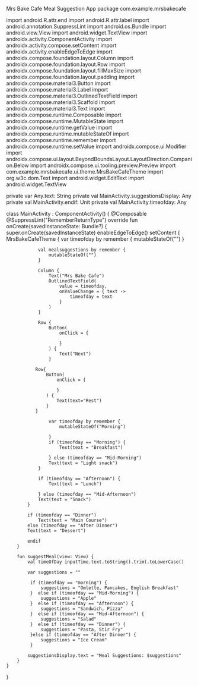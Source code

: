 Mrs Bake Cafe Meal Suggestion App
package com.example.mrsbakecafe

import android.R.attr.end
import android.R.attr.label
import android.annotation.SuppressLint
import android.os.Bundle
import android.view.View
import android.widget.TextView
import androidx.activity.ComponentActivity
import androidx.activity.compose.setContent
import androidx.activity.enableEdgeToEdge
import androidx.compose.foundation.layout.Column
import androidx.compose.foundation.layout.Row
import androidx.compose.foundation.layout.fillMaxSize
import androidx.compose.foundation.layout.padding
import androidx.compose.material3.Button
import androidx.compose.material3.Label
import androidx.compose.material3.OutlinedTextField
import androidx.compose.material3.Scaffold
import androidx.compose.material3.Text
import androidx.compose.runtime.Composable
import androidx.compose.runtime.MutableState
import androidx.compose.runtime.getValue
import androidx.compose.runtime.mutableStateOf
import androidx.compose.runtime.remember
import androidx.compose.runtime.setValue
import androidx.compose.ui.Modifier
import androidx.compose.ui.layout.BeyondBoundsLayout.LayoutDirection.Companion.Below
import androidx.compose.ui.tooling.preview.Preview
import com.example.mrsbakecafe.ui.theme.MrsBakeCafeTheme
import org.w3c.dom.Text
import android.widget.EditText
import android.widget.TextView


private var Any.text: String
private val MainActivity.suggestionsDisplay: Any
private val MainActivity.endif: Unit
private val MainActivity.timeofday: Any

class MainActivity : ComponentActivity() {
    @Composable
    @SuppressLint("RememberReturnType")
    override fun onCreate(savedInstanceState: Bundle?) {
        super.onCreate(savedInstanceState)
        enableEdgeToEdge()
        setContent {
            MrsBakeCafeTheme {
                var timeofday by remember {
                    mutableStateOf("")
                }

                val mealsuggestions by remember {
                    mutableStateOf("")
                }

                Column {
                    Text("Mrs Bake Cafe")
                    OutlinedTextField(
                        value = timeofday,
                        onValueChange = { text ->
                            timeofday = text
                        }
                    )
                }

                Row {
                    Button(
                        onClick = {

                        }
                    ) {
                        Text("Next")
                    }

               Row{
                   Button(
                       onClick = {

                       }
                   ) {
                       Text(text="Rest")
                   }
               }

                    var timeofday by remember {
                        mutableStateOf("Morning")

                    }
                    if (timeofday == "Morning") {
                        Text(text = "Breakfast")

                    } else (timeofday == "Mid-Morning")
                    Text(text = "Light snack")
                }

                if (timeofday == "Afternoon") {
                    Text(text = "Lunch")

                } else (timeofday == "Mid-Afternoon")
                Text(text = "Snack")
            }

            if (timeofday == "Dinner")
                Text(text = "Main Course")
            else (timeofday == "After Dinner")
            Text(text = "Dessert")

            endif
        }

        fun suggestMeal(view: View) {
            val timeOfDay inputTime.text.toString().trim(.toLowerCase()

            var suggestions = ""

             if (timeofday == "morning") {
                 suggestions = "Omlette, Pancakes, English Breakfast"
             }  else if (timeofday == "Mid-Morning") {
                 suggestions = "Apple"
             }  else if (timeofday == "Afternoon") {
                 suggestions = "Sandwich, Pizza"
             }  else if (timeofday == "Mid-Afternoon") {
                 suggestions = "Salad"
             }  else if (timeofday == "Dinner") {
                 suggestions = "Pasta, Stir Fry"
             }else if (timeofday == "After Dinner") {
                 suggestions = "Ice Cream"
             }

            suggestionsDisplay.text = "Meal Suggestions: $suggestions"
        }
    }
}
